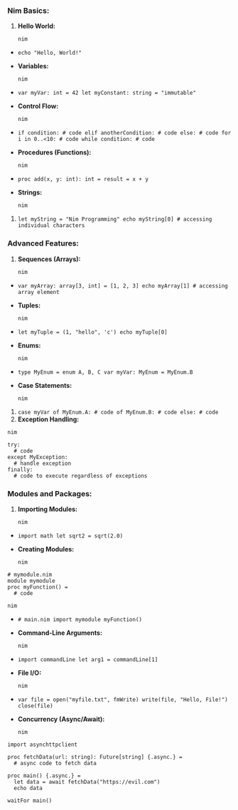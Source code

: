 ### Nim Basics:

1. **Hello World:**
    
    ```
    nim
    
    ```
    
- `echo "Hello, World!"`
- **Variables:**
    
    ```
    nim
    
    ```
    
- `var myVar: int = 42
let myConstant: string = "immutable"`
- **Control Flow:**
    
    ```
    nim
    
    ```
    
- `if condition: # code
elif anotherCondition: # code
else: # code
for i in 0..<10: # code
while condition: # code`
- **Procedures (Functions):**
    
    ```
    nim
    
    ```
    
- `proc add(x, y: int): int = result = x + y`
- **Strings:**
    
    ```
    nim
    
    ```
    
1. `let myString = "Nim Programming"
echo myString[0] # accessing individual characters`

### Advanced Features:

1. **Sequences (Arrays):**
    
    ```
    nim
    
    ```
    
- `var myArray: array[3, int] = [1, 2, 3]
echo myArray[1] # accessing array element`
- **Tuples:**
    
    ```
    nim
    
    ```
    
- `let myTuple = (1, "hello", 'c')
echo myTuple[0]`
- **Enums:**
    
    ```
    nim
    
    ```
    
- `type MyEnum = enum A, B, C
var myVar: MyEnum = MyEnum.B`
- **Case Statements:**
    
    ```
    nim
    
    ```
    
1. `case myVar
of MyEnum.A: # code
of MyEnum.B: # code
else: # code`
2. **Exception Handling:**

```
nim

```

```
try:
  # code
except MyException:
  # handle exception
finally:
  # code to execute regardless of exceptions

```

### Modules and Packages:

1. **Importing Modules:**
    
    ```
    nim
    
    ```
    
- `import math
let sqrt2 = sqrt(2.0)`
- **Creating Modules:**
    
    ```
    nim
    
    ```
    

```
# mymodule.nim
module mymodule
proc myFunction() =
  # code

```

```
nim

```

- `# main.nim
import mymodule
myFunction()`
- **Command-Line Arguments:**
    
    ```
    nim
    
    ```
    
- `import commandLine
let arg1 = commandLine[1]`
- **File I/O:**
    
    ```
    nim
    
    ```
    
- `var file = open("myfile.txt", fmWrite)
write(file, "Hello, File!")
close(file)`
- **Concurrency (Async/Await):**
    
    ```
    nim
    
    ```
    

```
import asynchttpclient

proc fetchData(url: string): Future[string] {.async.} =
  # async code to fetch data

proc main() {.async.} =
  let data = await fetchData("https://evil.com")
  echo data

waitFor main()
```

